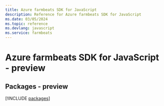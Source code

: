 ```yaml
---
title: Azure farmbeats SDK for JavaScript
description: Reference for Azure farmbeats SDK for JavaScript
ms.date: 03/05/2024
ms.topic: reference
ms.devlang: javascript
ms.service: farmbeats
---
```

# Azure farmbeats SDK for JavaScript - preview
## Packages - preview
[!INCLUDE [packages](farmbeats-index.md)]